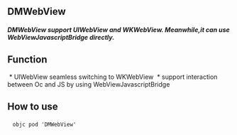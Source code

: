 ## DMWebView
##### DMWebView support UIWebView and WKWebView. Meanwhile,it can use WebViewJavascriptBridge directly.

## Function
  * UIWebView seamless switching to WKWebView
  * support interaction between Oc and JS by using WebViewJavascriptBridge

## How to use <br/>
    ```objc
    pod 'DMWebView' 
    ```
